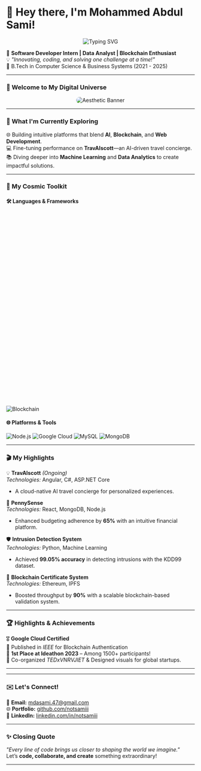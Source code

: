 # 👋 Hey there, I'm Mohammed Abdul Sami!
<p align="center">
  <img src="https://readme-typing-svg.herokuapp.com?font=Fira+Code&size=24&pause=1000&color=F78C6C&center=true&width=600&lines=+Hey!+I+am+Sami!;🚀+Innovator+by+heart;💡;🌌+Let's+create+the+future+together!" alt="Typing SVG">
</p>


🚀 **Software Developer Intern | Data Analyst | Blockchain Enthusiast**  
💡 *"Innovating, coding, and solving one challenge at a time!"*  
🌟 B.Tech in Computer Science & Business Systems (2021 - 2025)  

---

### 🌌 Welcome to My Digital Universe

<p align="center">
  <img src="[https://user-images.githubusercontent.com/example/banner.gif](https://media.licdn.com/dms/image/v2/D5616AQGUB1mNP9smOw/profile-displaybackgroundimage-shrink_350_1400/profile-displaybackgroundimage-shrink_350_1400/0/1735573232869?e=1742428800&v=beta&t=mmWYWTVU7I1lGQnnMjk3BpcUOKg5yItA3QEnvfaEL3Q)" alt="Aesthetic Banner" style="border-radius:10px;">
</p>

---

### 🔭 What I'm Currently Exploring
🌐 Building intuitive platforms that blend **AI**, **Blockchain**, and **Web Development**.  
💻 Fine-tuning performance on **TravAIscott**—an AI-driven travel concierge.  
📚 Diving deeper into **Machine Learning** and **Data Analytics** to create impactful solutions.

---

### 🚀 My Cosmic Toolkit
#### 🛠 Languages & Frameworks
<p align="center">
  <svg width="500" height="500" viewBox="0 0 500 500" xmlns="http://www.w3.org/2000/svg">
    <style>
      .logo {
        animation: float 5s ease-in-out infinite, drift 8s linear infinite;
      }
      @keyframes float {
        0%, 100% { transform: translateY(0); }
        50% { transform: translateY(-20px); }
      }
      @keyframes drift {
        0% { transform: translateX(0); }
        50% { transform: translateX(30px); }
        100% { transform: translateX(0); }
      }
    </style>
    <image href="https://img.shields.io/badge/-Python-3776AB?style=flat-square&logo=python" x="100" y="100" width="80" class="logo"/>
    <image href="https://img.shields.io/badge/-JavaScript-F7DF1E?style=flat-square&logo=javascript" x="200" y="200" width="80" class="logo"/>
    <image href="https://img.shields.io/badge/-React-61DAFB?style=flat-square&logo=react" x="300" y="300" width="80" class="logo"/>
  </svg>
</p>

![Blockchain](https://img.shields.io/badge/-Blockchain-3C3C3D?style=flat-square&logo=ethereum)

#### 🌐 Platforms & Tools
![Node.js](https://img.shields.io/badge/-Node.js-339933?style=flat-square&logo=nodedotjs)
![Google Cloud](https://img.shields.io/badge/-Google_Cloud-4285F4?style=flat-square&logo=google-cloud)
![MySQL](https://img.shields.io/badge/-MySQL-4479A1?style=flat-square&logo=mysql)
![MongoDB](https://img.shields.io/badge/-MongoDB-47A248?style=flat-square&logo=mongodb)

---

### 🎬 My Highlights

💡 **TravAIscott** *(Ongoing)*  
*Technologies:* Angular, C#, ASP.NET Core  
- A cloud-native AI travel concierge for personalized experiences.  

💸 **PennySense**  
*Technologies:* React, MongoDB, Node.js  
- Enhanced budgeting adherence by **65%** with an intuitive financial platform.

🛡 **Intrusion Detection System**  
*Technologies:* Python, Machine Learning  
- Achieved **99.05% accuracy** in detecting intrusions with the KDD99 dataset.

🔗 **Blockchain Certificate System**  
*Technologies:* Ethereum, IPFS  
- Boosted throughput by **90%** with a scalable blockchain-based validation system.

---

### 🏆 Highlights & Achievements

🎖️ **Google Cloud Certified**  
📜 Published in *IEEE* for Blockchain Authentication  
🥇 **1st Place at Ideathon 2023** – Among 1500+ participants!  
🎨 Co-organized *TEDxVNRVJIET* & Designed visuals for global startups.

---
---

### ✉️ Let's Connect!
📧 **Email:** [mdasami.47@gmail.com](mailto:mdasami.47@gmail.com)  
🌐 **Portfolio:** [github.com/notsamiii](https://github.com/notsamiii)  
🤝 **LinkedIn:** [linkedin.com/in/notsamiii](https://linkedin.com/in/notsamiii)

---

### ✨ Closing Quote
*"Every line of code brings us closer to shaping the world we imagine."*  
Let’s **code, collaborate, and create** something extraordinary!

---

